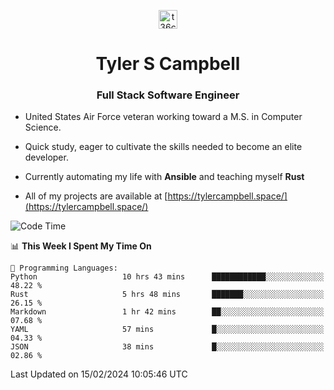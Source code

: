 <p align="center">
<a href="https://www.linkedin.com/in/t36campbell" target="blank"><img align="center" src="https://ik.imagekit.io/t36campbell/Portfolio/linkedin.png.original_m8bbGgPh6.png" alt="t36campbell" height="30" width="30" /></a>
</p>
<h1 align="center">Tyler S Campbell</h1>
<h3 align="center">Full Stack Software Engineer</h3>

* United States Air Force veteran working toward a M.S. in Computer Science.

* Quick study, eager to cultivate the skills needed to become an elite developer.

* Currently automating my life with **Ansible** and teaching myself **Rust**

* All of my projects are available at [https://tylercampbell.space/](https://tylercampbell.space/)

<!--START_SECTION:waka-->
![Code Time](http://img.shields.io/badge/Code%20Time-3%2C197%20hrs%2039%20mins-blue)

📊 **This Week I Spent My Time On** 

```text
💬 Programming Languages: 
Python                   10 hrs 43 mins      ████████████░░░░░░░░░░░░░   48.22 % 
Rust                     5 hrs 48 mins       ███████░░░░░░░░░░░░░░░░░░   26.15 % 
Markdown                 1 hr 42 mins        ██░░░░░░░░░░░░░░░░░░░░░░░   07.68 % 
YAML                     57 mins             █░░░░░░░░░░░░░░░░░░░░░░░░   04.33 % 
JSON                     38 mins             █░░░░░░░░░░░░░░░░░░░░░░░░   02.86 % 
```


 Last Updated on 15/02/2024 10:05:46 UTC
<!--END_SECTION:waka-->
